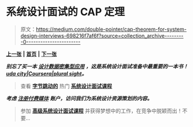 # 系统设计面试的 CAP 定理

> 原文：<https://medium.com/double-pointer/cap-theorem-for-system-design-interviews-698216f7af6f?source=collection_archive---------0----------------------->

[**上一张**](https://bit.ly/3EdbBV5) **|** [**首页**](https://bit.ly/3tVGgRY) **|** [**下一张**](https://bit.ly/3KHSGnh)

***别忘了买一本*** [***设计数据密集型应用***](https://amzn.to/3HWOSPm) ***，这是系统设计面试准备中最重要的一本书！***[***uda city***](https://bit.ly/3JIpvl4)***|***[***Coursera***](https://imp.i384100.net/zaYBB0)***|***[***plural sight***](https://pluralsight.pxf.io/Ao7GGK)***。***

> 查看 [**字节跳动的**](https://bytebytego.com?fpr=datajek34) 热门 [**系统设计面试课程**](https://bytebytego.com?fpr=datajek34)

***考虑*** [***注册付费媒体***](https://bit.ly/3LNjPXB) ***账户，访问我们为系统设计资源策划的内容。***

> 参加 [**高级系统设计面试课程**](https://bit.ly/3vDCdJG) 并获得梦想中的工作，在竞争中脱颖而出！不要…